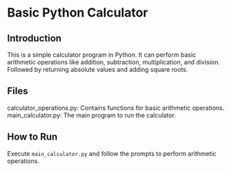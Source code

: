 # Basic Python Calculator

## Introduction
This is a simple calculator program in Python. It can perform basic arithmetic operations like addition, subtraction, multiplication, and division.  Followed by returning absolute values and adding square roots.

## Files
 calculator_operations.py: Contains functions for basic arithmetic operations.
main_calculator.py: The main program to run the calculator.

## How to Run
Execute `main_calculator.py` and follow the prompts to perform arithmetic operations.
